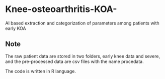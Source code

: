 # Knee-osteoarthritis-KOA-
AI based extraction and categorization of parameters among patients with early KOA


## Note 

The raw patient data are stored in two folders, early knee data and severe, and the pre-processed data are csv files with the name procedata.

The code is written in R language.
